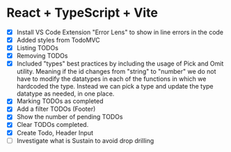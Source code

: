 # React + TypeScript + Vite

- [x] Install VS Code Extension "Error Lens" to show in line errors in the code
- [x] Added styles from TodoMVC
- [x] Listing TODOs
- [x] Removing TODOs
- [x] Included "types" best practices by including the usage of Pick and Omit utility. Meaning if the id changes from "string" to "number" we do not have to modify the datatypes in each of the functions in which we hardcoded the type. Instead we can pick a type and update the type datatype as needed, in one place.
- [x] Marking TODOs as completed
- [x] Add a filter TODOs (Footer)
- [x] Show the number of pending TODOs
- [x] Clear TODOs completed.
- [x] Create Todo, Header Input
- [ ] Investigate what is Sustain to avoid drop drilling 
